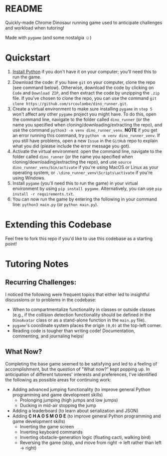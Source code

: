 # README
Quickly-made Chrome Dinosaur running game used to anticipate challenges and workload when tutoring!

Made with `pygame` (and some nostalgia :relaxed:)

# Quickstart
1. [Install Python](https://www.python.org/downloads/) if you don't have it on your computer; you'll need this to run the game.
2. Download the code: if you have `git` on your computer, clone the repo (see command below). Otherwise, download the code by clicking on `Code` and `Download ZIP`, and then extract the code by unzipping the `.zip` file. If you've chosen to clone the repo, you can use the command `git clone https://github.com/srcoulombe/dino_runner.git`.
3. Create a virtual environment to make sure installing `pygame` in `step 5` won't affect any other `pygame` project you might have. To do this, open the command line, navigate to the folder called `dino_runner` (or the name you specified when cloning/downloading/extracting the repo), and use the command `python3 -m venv dino_runner_venv`. 
**NOTE** if you get an error running this command, try `python -m venv dino_runner_venv`. If you still have problems, open a new `Issue` in the `GitHub` repo to explain what you did (please include the error message you got).
4. Activate the virtual environment: open the command line, navigate to the folder called `dino_runner` (or the name you specified when cloning/downloading/extracting the repo), and use `source dino_runner_venv/bin/activate` if you're using MacOS or Linux as your operating system, or `.\dino_runner_venv\Scripts\activate` if you're using Windows.
5. Install `pygame` (you'll need this to run the game) in your virtual environment by using `pip install pygame`. Alternatively, you can use `pip install -r requirements.txt`.
6. You can now run the game by entering the following in your command line: `python3 main.py` (or `python main.py`).

# Extending this Codebase
Feel free to fork this repo if you'd like to use this codebase as a starting point!

# Tutoring Notes
## Recurring Challenges:
I noticed the following were frequent topics that either led to insightful discussions or to problems in the codebase:

- When to compartmentalize functionality in classes or outside classes
  (e.g., if the collision detection functionality should be defined in the `DinoAvatar`
  class or as a stand-alone function in the `main.py` file).
- `pygame`'s coordinate system places the origin `(0,0)` at the top-left corner.
- Reading code is tougher than writing code! Documentation, commenting, and journaling helps!

## What Now?
Completing the base game seemed to be satisfying and led to a feeling of accomplishment, 
but the question of "What now?" kept popping up. In anticipation of different tutorees' 
interests and preferences, I've identified the following as possible areas for continuing
work:

- Adding advanced jumping functionality (to improve general Python programming and game development skills)
  - Prolonging jumping (high jumps and low jumps)
  - Ducking in mid-air stopping the jump
- Adding a leaderboard (to learn about serialization and JSON)
- Adding **C H A O S   M O D E** (to improve general Python programming and game development skills)
  - Inverting the game screen
  - Inverting keyboard commands
  - Inverting obstacle-generation logic (floating cacti, walking bird)
  - Reversing the game (stop, and move from right -> left rather than left -> right)
